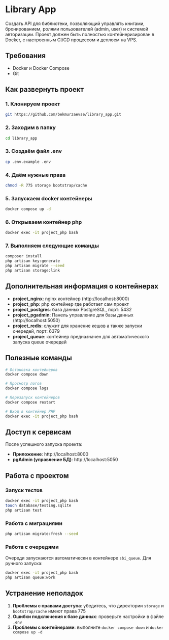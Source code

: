 # Library App

Создать API для библиотеки, позволяющий управлять книгами, бронированием, ролями пользователей (admin, user) и системой авторизации. Проект должен быть полностью контейнеризирован в Docker, с настроенным CI/CD процессом и деплоем на VPS.

## Требования

- Docker и Docker Compose
- Git

## Как развернуть проект

### 1. Клонируем проект
```bash
git https://github.com/bekmurzaevse/library_app.git
```

### 2. Заходим в папку
```bash
cd library_app
```

### 3. Создаём файл .env
```bash
cp .env.example .env
```

### 4. Даём нужные права
```bash
chmod -R 775 storage bootstrap/cache
```

### 5. Запускаем docker контейнеры
```bash
docker compose up -d
```

### 6. Открываем контейнер php
```bash
docker exec -it project_php bash
```

### 7. Выполняем следующие команды
```bash
composer install
php artisan key:generate
php artisan migrate --seed
php artisan storage:link
```

## Дополнительная информация о контейнерах

- **project_nginx**: nginx контейнер (http://localhost:8000)
- **project_php**: php контейнер где работает сам проект
- **project_postgres**: база данных PostgreSQL, порт: 5432
- **project_pgadmin**: Панель управление для базы данных (http://localhost:5050)
- **project_redis**: служит для хранение кешов а также запуски очередей, порт: 6379
- **project_queue**: контейнер предназначен для автоматического запуска queue очередей

## Полезные команды

```bash
# Остановка контейнеров
docker compose down

# Просмотр логов
docker compose logs

# Перезапуск контейнеров
docker compose restart

# Вход в контейнер PHP
docker exec -it project_php bash
```

## Доступ к сервисам

После успешного запуска проекта:
- **Приложение**: http://localhost:8000
- **pgAdmin (управление БД)**: http://localhost:5050

## Работа с проектом

### Запуск тестов

```bash
docker exec -it project_php bash
touch database/testing.sqlite
php artisan test
```

### Работа с миграциями

```bash
php artisan migrate:fresh --seed
```

### Работа с очередями

Очереди запускаются автоматически в контейнере `sbi_queue`. Для ручного запуска:

```bash
docker exec -it project_php bash
php artisan queue:work
```

## Устранение неполадок

1. **Проблемы с правами доступа**: убедитесь, что директории `storage` и `bootstrap/cache` имеют права 775
2. **Ошибки подключения к базе данных**: проверьте настройки в файле `.env`
3. **Проблемы с контейнерами**: выполните `docker compose down` и `docker compose up -d`
